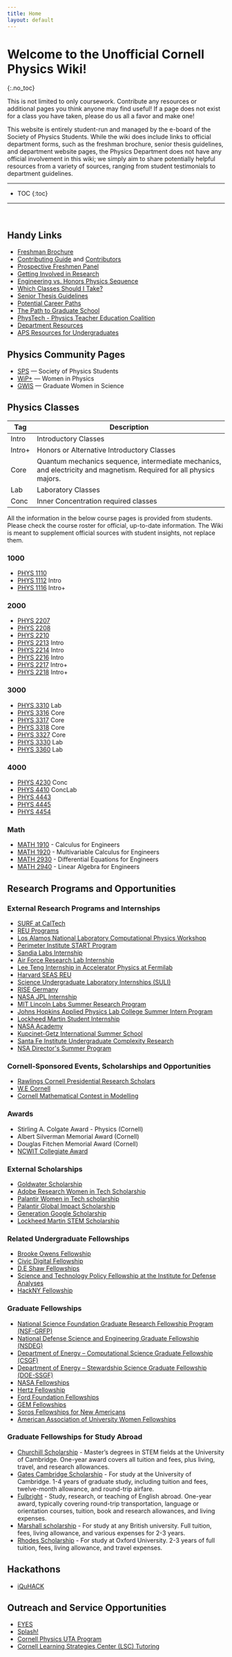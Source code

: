 ```yaml
---
title: Home
layout: default
---
```

<link rel="stylesheet" href="main.css">
<div id="navigation"></div>

# Welcome to the Unofficial Cornell Physics Wiki!
{:.no_toc}

This is not limited to only coursework. Contribute any resources or additional pages you think anyone may find useful! If a page does not exist for a class you have taken, please do us all a favor and make one! 

This website is entirely student-run and managed by the e-board of the Society of Physics Students. While the wiki does include links to official department forms, such as the freshman brochure, senior thesis guidelines, and department website pages, the Physics Department does not have any official involvement in this wiki; we simply aim to share potentially helpful resources from a variety of sources, ranging from student testimonials to department guidelines.

----

* TOC
{:toc}

----

<br/>

## Handy Links

- [Freshman Brochure](https://cornell.app.box.com/s/aylnzufiev2x9vn2g22vs276lokm9sqi)
- [Contributing Guide](/contributing_guide.html) and [Contributors](/contributors.html)
- [Prospective Freshmen Panel](https://drive.google.com/file/d/1H8pdaKa5sEt5G8hvo-V2zcQc2HdVRFnf/view?usp=sharing)
- [Getting Involved in Research](https://docs.google.com/presentation/d/1T_JWGTbslsuo953fDwLijQ_krZxoutNPhexjozLt3G8/edit?usp=sharing)
- [Engineering vs. Honors Physics Sequence](/engineering_vs_honors.html)
- [Which Classes Should I Take?](/which_class.html)
- [Senior Thesis Guidelines](/Senior_Thesis.pdf)
- [Potential Career Paths](/career_paths.html)
- [The Path to Graduate School](/grad_school.html)
- [PhysTech - Physics Teacher Education Coalition](http://phystec.physics.cornell.edu)
- [Department Resources](https://physics.cornell.edu/general-resources)
- [APS Resources for Undergraduates](https://www.aps.org/programs/education/undergrad/students/)

## Physics Community Pages

- [SPS](https://www.spscornell.org) — Society of Physics Students
- [WiP+](https://physics.cornell.edu/women-in-physics) — Women in Physics
- [GWIS](https://gwiscornell.wordpress.com) — Graduate Women in Science

## Physics Classes

| Tag                            | Description                               |
| ------------------------------ | ----------------------------------------- |
| <span class="tag ml-1/2">Intro</span>  | Introductory Classes |
| <span class="tag ml-1/2">Intro+</span> | Honors or Alternative Introductory Classes |
| <span class="tag ml-1/2">Core</span> | Quantum mechanics sequence, intermediate mechanics, and electricity and magnetism. Required for all physics majors. |
| <span class="tag ml-1/2">Lab</span> | Laboratory Classes |
| <span class="tag ml-1/2">Conc</span> | Inner Concentration required classes |

 All the information in the below course pages is provided from students. Please check the course roster for official, up-to-date information. The Wiki is meant to supplement official sources with student insights, not replace them.

### 1000

- [PHYS 1110](/classes/PHYS1110.html)
- [PHYS 1112](/classes/PHYS1112.html) <span class="tag">Intro</span>
- [PHYS 1116](/classes/PHYS1116.html) <span class="tag">Intro+</span>

### 2000

- [PHYS 2207](/classes/PHYS2207.html)
- [PHYS 2208](/classes/PHYS2208.html)
- [PHYS 2210](/classes/PHYS2210.html)
- [PHYS 2213](/classes/PHYS2213.html) <span class="tag">Intro</span>
- [PHYS 2214](/classes/PHYS2214.html) <span class="tag">Intro</span>
- [PHYS 2216](/classes/PHYS2216.html) <span class="tag">Intro</span>
- [PHYS 2217](/classes/PHYS2217.html) <span class="tag">Intro+</span>
- [PHYS 2218](/classes/PHYS2218.html) <span class="tag">Intro+</span>

### 3000

- [PHYS 3310](/classes/PHYS3310.html) <span class="tag">Lab</span>
- [PHYS 3316](/classes/PHYS3316.html) <span class="tag">Core</span>
- [PHYS 3317](/classes/PHYS3317.html) <span class="tag">Core</span>
- [PHYS 3318](/classes/PHYS3318.html) <span class="tag">Core</span>
- [PHYS 3327](/classes/PHYS3327.html) <span class="tag">Core</span>
- [PHYS 3330](/classes/PHYS3330.html) <span class="tag">Lab</span>
- [PHYS 3360](/classes/PHYS3360.html) <span class="tag">Lab</span>

### 4000
- [PHYS 4230](/classes/PHYS4230.html) <span class="tag">Conc</span>
- [PHYS 4410](/classes/PHYS4410.html) <span class="tag">Conc</span><span class="tag">Lab</span>
- [PHYS 4443](/classes/PHYS4443.html)
- [PHYS 4445](/classes/PHYS4445.html)  
- [PHYS 4454](/classes/PHYS4454.html)

### Math

- [MATH 1910](/classes/MATH1910.html) - Calculus for Engineers
- [MATH 1920](/classes/MATH1920.html) - Multivariable Calculus for Engineers
- [MATH 2930](/classes/MATH2930.html) - Differential Equations for Engineers
- [MATH 2940](/classes/MATH2940.html) - Linear Algebra for Engineers

## Research Programs and Opportunities

### External Research Programs and Internships
- [SURF at CalTech](https://sfp.caltech.edu/undergraduate-research/programs/surf)
- [REU Programs](https://www.nsf.gov/crssprgm/reu/list_result.jsp?unitid=69)
- [Los Alamos National Laboratory Computational Physics Workshop](https://www.lanl.gov/org/padwp/adx/computational-physics/summer-workshop/index.php)
- [Perimeter Institute START Program](https://perimeterinstitute.ca/psi-start-program)
- [Sandia Labs Internship](https://www.sandia.gov/careers/career-possibilities/students-and-postdocs/internships-co-ops/)
- [Air Force Research Lab Internship](https://www.griffissinstitute.org/who-we-work-with/afrl/summer-internship)
- [Lee Teng Internship in Accelerator Physics at Fermilab](https://internships.fnal.gov/lee-teng-undergraduate-internship/)
- [Harvard SEAS REU](https://www.seas.harvard.edu/office-education-outreach-community-programs/research-experience-undergraduates-reu)
- [Science Undergraduate Laboratory Internships (SULI)](https://science.osti.gov/wdts/suli)
- [RISE Germany](https://www.daad.de/rise/en/rise-germany/)
- [NASA JPL Internship](https://www.jpl.nasa.gov/edu/intern/)
- [MIT Lincoln Labs Summer Research Program](https://www.ll.mit.edu/careers/student-opportunities/summer-research-program)
- [Johns Hopkins Applied Physics Lab College Summer Intern Program](https://www.jhuapl.edu/careers/internships)
- [Lockheed Martin Student Internship](https://www.lockheedmartinjobs.com/college-students)
- [NASA Academy](https://www.academyapp.com)
- [Kupcinet-Getz International Summer School](https://www.weizmann.ac.il/feinberg/admissions/kupcinet-getz-international-summer-school/about-program-0)
- [Santa Fe Institute Undergraduate Complexity Research](https://www.santafe.edu/engage/learn/programs/undergraduate-complexity-research)
- [NSA Director's Summer Program](https://www.intelligencecareers.gov/nsa/nsastudents.html)

### Cornell-Sponsored Events, Scholarships and Opportunities
- [Rawlings Cornell Presidential Research Scholars](https://scl.cornell.edu/get-involved/cornell-commitment/rawlings-cornell-presidential-research-scholars)
- [W.E Cornell](https://crea.cornell.edu/project/w-e-cornell/)
- [Cornell Mathematical Contest in Modelling](https://e.math.cornell.edu/sites/mcm/)

### Awards
- Stirling A. Colgate Award - Physics (Cornell)
- Albert Silverman Memorial Award (Cornell)
- Douglas Fitchen Memorial Award (Cornell)
- [NCWIT Collegiate Award](https://www.aspirations.org/award-programs/aic-collegiate-award)

### External Scholarships
- [Goldwater Scholarship](https://goldwaterscholarship.gov)
- [Adobe Research Women in Tech Scholarship](https://research.adobe.com/scholarship/)
- [Palantir Women in Tech scholarship](https://www.palantir.com/careers/students/scholarship/wit-north-america/)
- [Palantir Global Impact Scholarship](https://www.palantir.com/careers/students/scholarship/global-impact/)
- [Generation Google Scholarship](https://buildyourfuture.withgoogle.com/scholarships/generation-google-scholarship/)
- [Lockheed Martin STEM Scholarship](https://www.lockheedmartin.com/en-us/who-we-are/communities/stem-education/lm-scholarship-program.html)

### Related Undergraduate Fellowships
- [Brooke Owens Fellowship](http://www.brookeowensfellowship.org)
- [Civic Digital Fellowship](https://www.codingitforward.com/summer-fellowships)
- [D.E Shaw Fellowships](https://fellowships.deshaw.com)
- [Science and Technology Policy Fellowship at the Institute for Defense Analyses](https://www.ida.org/en/careers/students-and-recent-graduates/summer-associate-internships-and-fellowships/science-policy-fellowship)
- [HackNY Fellowship](https://hackny.org/fellows-program)

### Graduate Fellowships
- [National Science Foundation Graduate Research Fellowship Program (NSF-GRFP)](https://www.nsfgrfp.org)
- [National Defense Science and Engineering Graduate Fellowship (NSDEG)](https://ndseg.sysplus.com)
- [Department of Energy – Computational Science Graduate Fellowship (CSGF)](https://www.krellinst.org/csgf/)
- [Department of Energy – Stewardship Science Graduate Fellowship (DOE-SSGF)](https://www.krellinst.org/ssgf/about-doe-nnsa-ssgf)
- [NASA Fellowships](https://science.nasa.gov/learners/learner-opportunities#grad)
- [Hertz Fellowship](https://www.hertzfoundation.org)
- [Ford Foundation Fellowships](https://sites.nationalacademies.org/PGA/FordFellowships/index.htm)
- [GEM Fellowships](https://www.gemfellowship.org/gem-fellowship-program/)
- [Soros Fellowships for New Americans](https://www.pdsoros.org)
- [American Association of University Women Fellowships](https://www.aauw.org/resources/programs/fellowships-grants/)

### Graduate Fellowships for Study Abroad
- [Churchill Scholarship](https://scl.cornell.edu/get-involved/career-services/graduate-and-professional-study/fellowships/prestigious-fellowships/fellowship-competitions/churchill-scholarship) - Master’s degrees in STEM fields at the University of Cambridge. One-year award covers all tuition and fees, plus living, travel, and research allowances.
- [Gates Cambridge Scholarship](https://scl.cornell.edu/get-involved/career-services/graduate-and-professional-study/fellowships/prestigious-fellowships/fellowship-competitions/gates-cambridge-scholarship) - For study at the University of Cambridge. 1-4 years of graduate study, including tuition and fees, twelve-month allowance, and round-trip airfare.
- [Fulbright](https://scl.cornell.edu/get-involved/career-services/graduate-and-professional-study/fellowships/prestigious-fellowships/fellowship-competitions/fulbright-scholarship) - Study, research, or teaching of English abroad. One-year award, typically covering round-trip transportation, language or orientation courses, tuition, book and research allowances, and living expenses.
- [Marshall scholarship](https://scl.cornell.edu/get-involved/career-services/graduate-and-professional-study/fellowships/prestigious-fellowships/fellowship-competitions/marshall-scholarship) - For study at any British university. Full tuition, fees, living allowance, and various expenses for 2-3 years.
- [Rhodes Scholarship](https://scl.cornell.edu/get-involved/career-services/graduate-and-professional-study/fellowships/prestigious-fellowships/fellowship-competitions/rhodes-scholarship) - For study at Oxford University. 2-3 years of full tuition, fees, living allowance, and travel expenses.

## Hackathons

- [iQuHACK](https://www.iquise.mit.edu/iQuHACK/2022-01-28)

## Outreach and Service Opportunities

- [EYES](https://sites.google.com/site/cornelleyes/)
- [Splash!](https://cornell.learningu.org)
- [Cornell Physics UTA Program](https://physics.cornell.edu/undergraduate-teaching-assistant-program)
- [Cornell Learning Strategies Center (LSC) Tutoring](https://lsc.cornell.edu)

